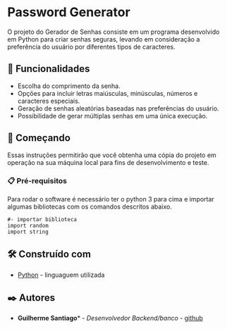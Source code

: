 # Password Generator



O projeto do Gerador de Senhas consiste em um programa desenvolvido em Python para criar senhas seguras, levando em consideração a preferência do usuário por diferentes tipos de caracteres.

## 📑 Funcionalidades

- Escolha do comprimento da senha.
- Opções para incluir letras maiúsculas, minúsculas, números e caracteres especiais.
- Geração de senhas aleatórias baseadas nas preferências do usuário.
- Possibilidade de gerar múltiplas senhas em uma única execução.

  
## 🚀 Começando

Essas instruções permitirão que você obtenha uma cópia do projeto em operação na sua máquina local para fins de desenvolvimento e teste.


### 📋 Pré-requisitos

Para rodar o software é necessário ter o python 3 para cima e importar algumas bibliotecas com os comandos descritos abaixo.

```
#- importar biblioteca
import random
import string
```

## 🛠️ Construído com

* [Python](https://docs.python.org/pt-br/3/tutorial/) - linguaguem utilizada


 
## ✒️ Autores


* **Guilherme Santiago*** - *Desenvolvedor Backend/banco* - [github](https://github.com/Santiagoguii)